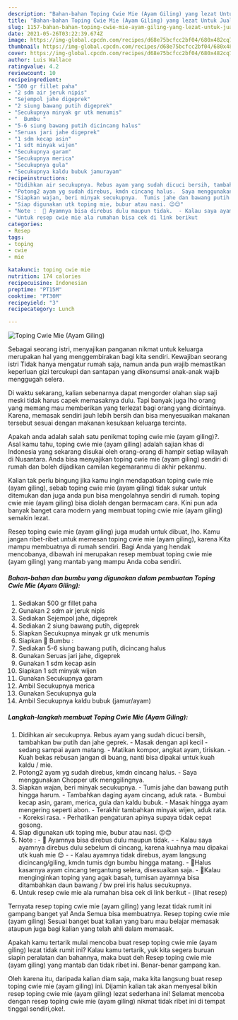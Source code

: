 ```yaml
---
description: "Bahan-bahan Toping Cwie Mie (Ayam Giling) yang lezat Untuk Jualan"
title: "Bahan-bahan Toping Cwie Mie (Ayam Giling) yang lezat Untuk Jualan"
slug: 1157-bahan-bahan-toping-cwie-mie-ayam-giling-yang-lezat-untuk-jualan
date: 2021-05-26T03:22:39.674Z
image: https://img-global.cpcdn.com/recipes/d68e75bcfcc2bf04/680x482cq70/toping-cwie-mie-ayam-giling-foto-resep-utama.jpg
thumbnail: https://img-global.cpcdn.com/recipes/d68e75bcfcc2bf04/680x482cq70/toping-cwie-mie-ayam-giling-foto-resep-utama.jpg
cover: https://img-global.cpcdn.com/recipes/d68e75bcfcc2bf04/680x482cq70/toping-cwie-mie-ayam-giling-foto-resep-utama.jpg
author: Luis Wallace
ratingvalue: 4.2
reviewcount: 10
recipeingredient:
- "500 gr fillet paha"
- "2 sdm air jeruk nipis"
- "Sejempol jahe digeprek"
- "2 siung bawang putih digeprek"
- "Secukupnya minyak gr utk menumis"
- "  Bumbu "
- "5-6 siung bawang putih dicincang halus"
- "Seruas jari jahe digeprek"
- "1 sdm kecap asin"
- "1 sdt minyak wijen"
- "Secukupnya garam"
- "Secukupnya merica"
- "Secukupnya gula"
- "Secukupnya kaldu bubuk jamurayam"
recipeinstructions:
- "Didihkan air secukupnya. Rebus ayam yang sudah dicuci bersih, tambahkan bw putih dan jahe geprek.  Masak dengan api kecil - sedang sampai ayam matang. Matikan kompor, angkat ayam, tiriskan. Kuah bekas rebusan jangan di buang, nanti bisa dipakai untuk kuah kaldu / mie."
- "Potong2 ayam yg sudah direbus, kmdn cincang halus.  Saya menggunakan Chopper utk menggilingnya."
- "Siapkan wajan, beri minyak secukupnya.  Tumis jahe dan bawang putih hingga harum. Tambahkan daging ayam cincang, aduk rata. Bumbui kecap asin, garam, merica, gula dan kaldu bubuk. Masak hingga ayam mengering seperti abon.  Terakhir tambahkan minyak wijen, aduk rata. Koreksi rasa. Perhatikan pengaturan apinya supaya tidak cepat gosong."
- "Siap digunakan utk toping mie, bubur atau nasi. 😉😊"
- "Note :  🔼 Ayamnya bisa direbus dulu maupun tidak.  - Kalau saya ayamnya direbus dulu sebelum di cincang, karena kuahnya mau dipakai utk kuah mie 😊 - Kalau ayamnya tidak direbus, ayam langsung dicincang/giling, kmdn tumis dgn bumbu hingga matang. 🔼Halus kasarnya ayam cincang tergantung selera, disesuaikan saja. 🔼Kalau menginginkan toping yang agak basah, tumisan ayamnya bisa ditambahkan daun bawang / bw prei iris halus secukupnya."
- "Untuk resep cwie mie ala rumahan bisa cek di link berikut           (lihat resep)"
categories:
- Resep
tags:
- toping
- cwie
- mie

katakunci: toping cwie mie 
nutrition: 174 calories
recipecuisine: Indonesian
preptime: "PT15M"
cooktime: "PT30M"
recipeyield: "3"
recipecategory: Lunch

---
```



![Toping Cwie Mie (Ayam Giling)](https://img-global.cpcdn.com/recipes/d68e75bcfcc2bf04/680x482cq70/toping-cwie-mie-ayam-giling-foto-resep-utama.jpg)

Sebagai seorang istri, menyajikan panganan nikmat untuk keluarga merupakan hal yang menggembirakan bagi kita sendiri. Kewajiban seorang istri Tidak hanya mengatur rumah saja, namun anda pun wajib memastikan keperluan gizi tercukupi dan santapan yang dikonsumsi anak-anak wajib menggugah selera.

Di waktu  sekarang, kalian sebenarnya dapat mengorder olahan siap saji meski tidak harus capek memasaknya dulu. Tapi banyak juga lho orang yang memang mau memberikan yang terlezat bagi orang yang dicintainya. Karena, memasak sendiri jauh lebih bersih dan bisa menyesuaikan makanan tersebut sesuai dengan makanan kesukaan keluarga tercinta. 



Apakah anda adalah salah satu penikmat toping cwie mie (ayam giling)?. Asal kamu tahu, toping cwie mie (ayam giling) adalah sajian khas di Indonesia yang sekarang disukai oleh orang-orang di hampir setiap wilayah di Nusantara. Anda bisa menyajikan toping cwie mie (ayam giling) sendiri di rumah dan boleh dijadikan camilan kegemaranmu di akhir pekanmu.

Kalian tak perlu bingung jika kamu ingin mendapatkan toping cwie mie (ayam giling), sebab toping cwie mie (ayam giling) tidak sukar untuk ditemukan dan juga anda pun bisa mengolahnya sendiri di rumah. toping cwie mie (ayam giling) bisa diolah dengan bermacam cara. Kini pun ada banyak banget cara modern yang membuat toping cwie mie (ayam giling) semakin lezat.

Resep toping cwie mie (ayam giling) juga mudah untuk dibuat, lho. Kamu jangan ribet-ribet untuk memesan toping cwie mie (ayam giling), karena Kita mampu membuatnya di rumah sendiri. Bagi Anda yang hendak mencobanya, dibawah ini merupakan resep membuat toping cwie mie (ayam giling) yang mantab yang mampu Anda coba sendiri.

<!--inarticleads1-->

##### Bahan-bahan dan bumbu yang digunakan dalam pembuatan Toping Cwie Mie (Ayam Giling):

1. Sediakan 500 gr fillet paha
1. Gunakan 2 sdm air jeruk nipis
1. Sediakan Sejempol jahe, digeprek
1. Sediakan 2 siung bawang putih, digeprek
1. Siapkan Secukupnya minyak gr utk menumis
1. Siapkan  🌠 Bumbu :
1. Sediakan 5-6 siung bawang putih, dicincang halus
1. Gunakan Seruas jari jahe, digeprek
1. Gunakan 1 sdm kecap asin
1. Siapkan 1 sdt minyak wijen
1. Gunakan Secukupnya garam
1. Ambil Secukupnya merica
1. Gunakan Secukupnya gula
1. Ambil Secukupnya kaldu bubuk (jamur/ayam)




<!--inarticleads2-->

##### Langkah-langkah membuat Toping Cwie Mie (Ayam Giling):

1. Didihkan air secukupnya. Rebus ayam yang sudah dicuci bersih, tambahkan bw putih dan jahe geprek.  - Masak dengan api kecil - sedang sampai ayam matang. - Matikan kompor, angkat ayam, tiriskan. - Kuah bekas rebusan jangan di buang, nanti bisa dipakai untuk kuah kaldu / mie.
1. Potong2 ayam yg sudah direbus, kmdn cincang halus.  - Saya menggunakan Chopper utk menggilingnya.
1. Siapkan wajan, beri minyak secukupnya.  - Tumis jahe dan bawang putih hingga harum. - Tambahkan daging ayam cincang, aduk rata. - Bumbui kecap asin, garam, merica, gula dan kaldu bubuk. - Masak hingga ayam mengering seperti abon.  - Terakhir tambahkan minyak wijen, aduk rata. - Koreksi rasa. - Perhatikan pengaturan apinya supaya tidak cepat gosong.
1. Siap digunakan utk toping mie, bubur atau nasi. 😉😊
1. Note :  - 🔼 Ayamnya bisa direbus dulu maupun tidak.  - - Kalau saya ayamnya direbus dulu sebelum di cincang, karena kuahnya mau dipakai utk kuah mie 😊 - - Kalau ayamnya tidak direbus, ayam langsung dicincang/giling, kmdn tumis dgn bumbu hingga matang. - 🔼Halus kasarnya ayam cincang tergantung selera, disesuaikan saja. - 🔼Kalau menginginkan toping yang agak basah, tumisan ayamnya bisa ditambahkan daun bawang / bw prei iris halus secukupnya.
1. Untuk resep cwie mie ala rumahan bisa cek di link berikut -           (lihat resep)




Ternyata resep toping cwie mie (ayam giling) yang lezat tidak rumit ini gampang banget ya! Anda Semua bisa membuatnya. Resep toping cwie mie (ayam giling) Sesuai banget buat kalian yang baru mau belajar memasak ataupun juga bagi kalian yang telah ahli dalam memasak.

Apakah kamu tertarik mulai mencoba buat resep toping cwie mie (ayam giling) lezat tidak rumit ini? Kalau kamu tertarik, yuk kita segera buruan siapin peralatan dan bahannya, maka buat deh Resep toping cwie mie (ayam giling) yang mantab dan tidak ribet ini. Benar-benar gampang kan. 

Oleh karena itu, daripada kalian diam saja, maka kita langsung buat resep toping cwie mie (ayam giling) ini. Dijamin kalian tak akan menyesal bikin resep toping cwie mie (ayam giling) lezat sederhana ini! Selamat mencoba dengan resep toping cwie mie (ayam giling) nikmat tidak ribet ini di tempat tinggal sendiri,oke!.

